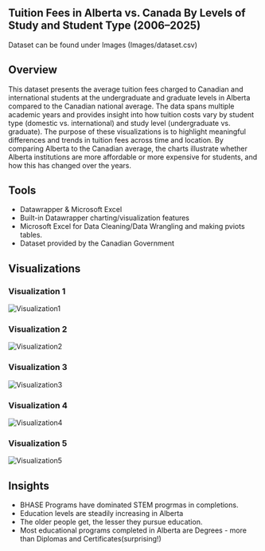 ## Tuition Fees in Alberta vs. Canada By Levels of Study and Student Type (2006–2025)
Dataset can be found under Images
(Images/dataset.csv) 


## Overview  
This dataset presents the average tuition fees charged to Canadian and international students at the undergraduate and graduate levels in Alberta compared to the Canadian national average. The data spans multiple academic years and provides insight into how tuition costs vary by student type (domestic vs. international) and study level (undergraduate vs. graduate).
The purpose of these visualizations is to highlight meaningful differences and trends in tuition fees across time and location. By comparing Alberta to the Canadian average, the charts illustrate whether Alberta institutions are more affordable or more expensive for students, and how this has changed over the years.
 
## Tools  
- Datawrapper & Microsoft Excel 
- Built-in Datawrapper charting/visualization features  
- Microsoft Excel for Data Cleaning/Data Wrangling and making pviots tables. 
- Dataset provided by the Canadian Government 

## Visualizations  

### Visualization 1  
![Visualization1](Images/figure1.png)


### Visualization 2 
![Visualization2](Images/figure2.png)

### Visualization 3
![Visualization3](Images/figure3.png)

### Visualization 4 
![Visualization4](Images/figure4.png)

### Visualization 5 
![Visualization5](Images/figure5.png)

## Insights  
- BHASE Programs have dominated STEM progrmas in completions.
- Education levels are steadily increasing in Alberta
- The older people get, the lesser they pursue education. 
- Most educational programs completed in Alberta are Degrees - more than Diplomas and Certificates(surprising!)
